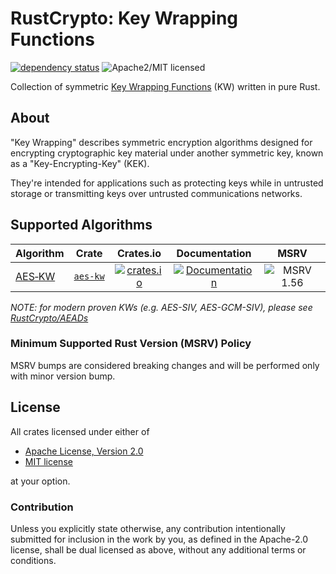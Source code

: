 # RustCrypto: Key Wrapping Functions

[![dependency status][deps-image]][deps-link] ![Apache2/MIT licensed][license-image]

Collection of symmetric [Key Wrapping Functions][KW] (KW) written in pure Rust.

## About

"Key Wrapping" describes symmetric encryption algorithms designed for encrypting
cryptographic key material under another symmetric key, known as a
"Key-Encrypting-Key" (KEK).

They're intended for applications such as protecting keys while in untrusted
storage or transmitting keys over untrusted communications networks.

## Supported Algorithms

| Algorithm | Crate  | Crates.io     | Documentation | MSRV |
|-----------|--------|:-------------:|:-------------:|:----:|
| [AES‑KW]    | [`aes‑kw`] | [![crates.io](https://img.shields.io/crates/v/aes-kw.svg)](https://crates.io/crates/aes-kw) | [![Documentation](https://docs.rs/aes-kw/badge.svg)](https://docs.rs/aes-kw) | ![MSRV 1.56][msrv-1.56] |

*NOTE: for modern proven KWs (e.g. AES-SIV, AES-GCM-SIV), please see [RustCrypto/AEADs]*

### Minimum Supported Rust Version (MSRV) Policy

MSRV bumps are considered breaking changes and will be performed only with minor version bump.

## License

All crates licensed under either of

 * [Apache License, Version 2.0](http://www.apache.org/licenses/LICENSE-2.0)
 * [MIT license](http://opensource.org/licenses/MIT)

at your option.

### Contribution

Unless you explicitly state otherwise, any contribution intentionally submitted for inclusion in the work by you, as defined in the Apache-2.0 license, shall be dual licensed as above, without any additional terms or conditions.

[//]: # (badges)

[license-image]: https://img.shields.io/badge/license-Apache2.0/MIT-blue.svg
[deps-image]: https://deps.rs/repo/github/RustCrypto/key-wraps/status.svg
[deps-link]: https://deps.rs/repo/github/RustCrypto/key-wraps
[msrv-1.56]: https://img.shields.io/badge/rustc-1.56.0+-blue.svg

[//]: # (crates)

[`aes‑kw`]: ./aes-kw

[//]: # (algorithms)

[KW]: https://en.wikipedia.org/wiki/Key_Wrap
[AES‑KW]: https://datatracker.ietf.org/doc/html/rfc3394
[RustCrypto/AEADs]: https://github.com/RustCrypto/AEADs
